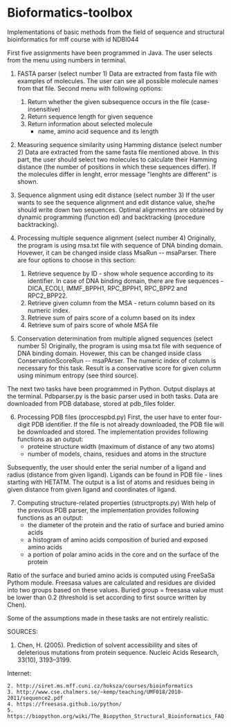 # Bioformatics-toolbox

Implementations of basic methods from the field of sequence and structural
bioinformatics for mff course with id NDBI044


First five assignments have been programmed in Java.
The user selects from the menu using numbers in terminal.

1. FASTA parser (select number 1)
Data are extracted from fasta file with examples of molecules.
The user can see all possible molecule names from that file. 
Second menu with following options:
	1. Return whether the given subsequence occurs in the file
	   (case-insensitive)
	2. Return sequence length for given sequence
	3. Return information about selected molecule 
	   - name, amino acid sequence and its length

2. Measuring sequence similarity using Hamming distance (select number 2)
Data are extracted from the same fasta file mentioned above. 
In this part, the user should select two molecules to calculate 
their Hamming distance (the number of positions in which these 
sequences differ). If the molecules differ in lenght, 
error message "lenghts are different" is shown. 

3. Sequence alignment using edit distance (select number 3)
If the user wants to see the sequence alignment and edit distance value, 
she/he should write down two sequences. Optimal alignmentns are obtained
by dynamic programming (function ed) and backtracking (procedure backtracking).

4. Processing multiple sequence alignment (select number 4)
Originally, the program is using msa.txt file with sequence of DNA binding domain. 
Hovewer, it can be changed inside class MsaRun -- msaParser. 
There are four options to choose in this section:
	1. Retrieve sequence by ID - show whole sequence according to its identifier.
	In case of DNA binding domain, there are five sequences - DICA_ECOLI, IMMF_BPPH1, 
	RPC_BPPH1, RPC_BPP2 and RPC2_BPP22.
	2. Retrieve given column from the MSA - return column based on its numeric index. 
	3. Retrieve sum of pairs score of a column based on its index
	4. Retrieve sum of pairs score of whole MSA file 

5. Conservation determination from multiple aligned sequences (select number 5)
Originally, the program is using msa.txt file with sequence of DNA binding domain. 
Hovewer, this can be changed inside class ConservationScoreRun -- msaPArser. 
The numeric index of column is necessary for this task. Result is a conservative
score for given column using minimum entropy (see third source).
 

The next two tasks have been programmed in Python. Output displays at the terminal.
Pdbparser.py is the basic parser used in both tasks. Data are downloaded from PDB database, stored at pdb_files folder.

6. Processing PDB files (proccespbd.py)
First, the user have to enter four-digit PDB identifier. If the file is not already downloaded,
the PDB file will be downloaded and stored. The implementation provides following functions as an output:
	- proteine structure width (maximum of distance of any two atoms)
	- number of models, chains, residues and atoms in the structure

Subsequently, the user should enter the serial number of a ligand and radius (distance from given ligand).
Ligands can be found in PDB file - lines starting with HETATM. The output is a list of atoms and residues
being in given distance from given ligand and coordinates of ligand.

7. Computing structure-related properties (structpropts.py)
With help of the previous PDB parser, the implementation provides following functions as an output:
	- the diameter of the protein and the ratio of surface and buried amino acids
	- a histogram of amino acids composition of buried and exposed amino acids
	- a portion of polar amino acids in the core and on the surface of the protein

Ratio of the surface and buried amino acids is computed using FreeSaSa Pythom module. 
Freesasa values are calculated and residues are divided into two groups based on these values.
Buried group = freesasa value must be lower than 0.2 (threshold is set according to first source written by Chen). 


Some of the assumptions made in these tasks are not entirely realistic.

SOURCES:
1. Chen, H. (2005). Prediction of solvent accessibility and sites of deleterious mutations from protein sequence. Nucleic Acids Research, 33(10), 3193–3199.

Internet:

	2. http://siret.ms.mff.cuni.cz/hoksza/courses/bioinformatics
	3. http://www.cse.chalmers.se/~kemp/teaching/UMF018/2010-2011/sequence2.pdf
	4. https://freesasa.github.io/python/
	5. https://biopython.org/wiki/The_Biopython_Structural_Bioinformatics_FAQ
